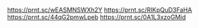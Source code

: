 https://prnt.sc/wEASMNSWXh2Y
https://prnt.sc/RlKpQuD3FaHA
https://prnt.sc/44qG2pmwLpeb
https://prnt.sc/0A1L3xzoGMid
